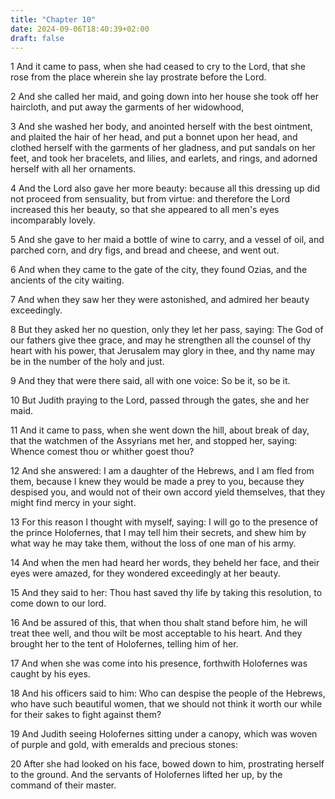 ```yaml
---
title: "Chapter 10"
date: 2024-09-06T18:40:39+02:00
draft: false
---
```




1 And it came to pass, when she had ceased to cry to the Lord, that she rose from the place wherein she lay prostrate before the Lord.

2 And she called her maid, and going down into her house she took off her haircloth, and put away the garments of her widowhood,

3 And she washed her body, and anointed herself with the best ointment, and plaited the hair of her head, and put a bonnet upon her head, and clothed herself with the garments of her gladness, and put sandals on her feet, and took her bracelets, and lilies, and earlets, and rings, and adorned herself with all her ornaments.

4 And the Lord also gave her more beauty: because all this dressing up did not proceed from sensuality, but from virtue: and therefore the Lord increased this her beauty, so that she appeared to all men's eyes incomparably lovely.

5 And she gave to her maid a bottle of wine to carry, and a vessel of oil, and parched corn, and dry figs, and bread and cheese, and went out.

6 And when they came to the gate of the city, they found Ozias, and the ancients of the city waiting.

7 And when they saw her they were astonished, and admired her beauty exceedingly.

8 But they asked her no question, only they let her pass, saying: The God of our fathers give thee grace, and may he strengthen all the counsel of thy heart with his power, that Jerusalem may glory in thee, and thy name may be in the number of the holy and just.

9 And they that were there said, all with one voice: So be it, so be it.

10 But Judith praying to the Lord, passed through the gates, she and her maid.

11 And it came to pass, when she went down the hill, about break of day, that the watchmen of the Assyrians met her, and stopped her, saying: Whence comest thou or whither goest thou?

12 And she answered: I am a daughter of the Hebrews, and I am fled from them, because I knew they would be made a prey to you, because they despised you, and would not of their own accord yield themselves, that they might find mercy in your sight.

13 For this reason I thought with myself, saying: I will go to the presence of the prince Holofernes, that I may tell him their secrets, and shew him by what way he may take them, without the loss of one man of his army.

14 And when the men had heard her words, they beheld her face, and their eyes were amazed, for they wondered exceedingly at her beauty.

15 And they said to her: Thou hast saved thy life by taking this resolution, to come down to our lord.

16 And be assured of this, that when thou shalt stand before him, he will treat thee well, and thou wilt be most acceptable to his heart. And they brought her to the tent of Holofernes, telling him of her.

17 And when she was come into his presence, forthwith Holofernes was caught by his eyes.

18 And his officers said to him: Who can despise the people of the Hebrews, who have such beautiful women, that we should not think it worth our while for their sakes to fight against them?

19 And Judith seeing Holofernes sitting under a canopy, which was woven of purple and gold, with emeralds and precious stones:

20 After she had looked on his face, bowed down to him, prostrating herself to the ground. And the servants of Holofernes lifted her up, by the command of their master.

